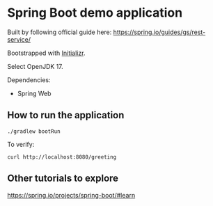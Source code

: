 # Spring Boot demo application

Built by following official guide here: <https://spring.io/guides/gs/rest-service/>

Bootstrapped with [Initializr](https://start.spring.io/).

Select OpenJDK 17.

Dependencies:
- Spring Web

## How to run the application

```shell
./gradlew bootRun
```

To verify:

```shell
curl http://localhost:8080/greeting
```

## Other tutorials to explore

<https://spring.io/projects/spring-boot/#learn>
